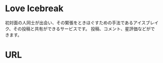 # Love Icebreak
初対面の人同士が出会い、その緊張をときほぐすための手法であるアイスブレイク、その投稿と共有ができるサービスです。
投稿、コメント、星評価などができます。
# URL


